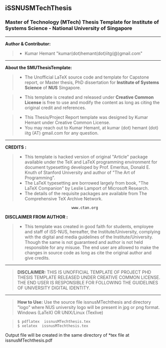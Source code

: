 ## iSSNUSMTechThesis
### Master of Technology (MTech) Thesis Template for Institute of Systems Science - National University of Singapore 


----------------------------------------------------------------------------------------------
**Author & Contributor:** 
>- Kumar Hemant "kumar(dot)hemant(dot)iitg(@)gmail.com"

----------------------------------------------------------------------------

 **About the SMUThesisTemplate:**
> - The Unofficial LaTeX source code and template for Capstone report, or Master thesis, PhD dissertation for **Institute of Systems Science** of  **NUS** Singapore.

> - This template is created and released under **Creative Common License** is free to use and modify the content as long as citing the original credit and references.

> - This Thesis/Project Report template was designed by Kumar Hemant under Creative Common License.
> - You may reach out to Kumar Hemant, at kumar (dot) hemant (dot) iitg (AT) gmail.com for any question.

----------------------------------------------------------------------------------------------

**CREDITS :** 
> - This template is hacked version of original "Article" package available under the TeX and LaTeX programming environment for document typesetting developed by Prof. Emeritus, Donald E. Knuth of Stanford University and author of "The Art of Programming".
> - The LaTeX typesetting are borrowed largely from book, "The LaTeX Companion" by Leslie Lamport of Microsoft Research.
> - The details of the requisite packages are available from The Comprehensive TeX Archive Network.

                                  www.ctan.org

**DISCLAIMER FROM AUTHOR :**
>- This template was created in good faith for students, employee and staff of iSS-NUS, hereafter, the Institute/University, complying with the digital and media guidelines of the Institute/University. Though the same is not guaranteed and author is not held responsible for any misuse. The end user are allowed to make the changes in source code as long as cite the original author and give credits.

----------------------------------------------------------------------------------------------

>**DISCLAIMER:** THIS IS UNOFFICIAL TEMPLATE OF PROJECT PHD THESIS TEMPLATE RELEASED UNDER CREATIVE COMMON LICENSE. THE END USER IS RESPONSIBLE FOR FOLLOWING THE GUIDELINES OF UNIVERSITY DIGITAL IDENTITY.

----------------------------------------------------------------------------------------------

>**How to Use:**
Use the source file issnusMTechthesis and directory "logo" where NUS university logo will be present in jpg or png format. Windows (LaTeX) OR UNIX/Linux (Texlive)

>     $ pdflatex  issnusMTechthesis.tex
>     $ xelatex  issnusMTechthesis.tex
Output file will be created in the same directory of *tex file at issnusMTechthesis.pdf






